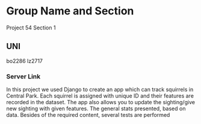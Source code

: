 # Group Name and Section

Project 54
Section 1

## UNI
bo2286
lz2717

### Server Link
In this project we used Django to create an app which can track squirrels in Central Park. Each squirrel is assigned with unique ID and their features are recorded in the dataset. The app also allows you to update the sighting/give new sighting with given features. The general stats presented, based on data.
Besides of the required content, several tests are performed 

